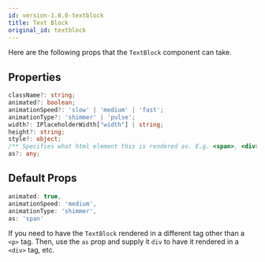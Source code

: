 ```yaml
---
id: version-1.0.0-textblock
title: Text Block
original_id: textblock
---
```


Here are the following props that the `TextBlock` component can take.

##  Properties

```typescript
className?: string;
animated?: boolean;
animationSpeed?: 'slow' | 'medium' | 'fast';
animationType?: 'shimmer' | 'pulse';
width?: IPlaceholderWidth["width"] | string;
height?: string;
style?: object;
/** Specifies what html element this is rendered as. E.g. <span>, <div>, etc. */
as?: any;
```

## Default Props

```typescript
animated: true,
animationSpeed: 'medium',
animationType: 'shimmer',
as: 'span'
```

If you need to have the `TextBlock` rendered in a different tag other than a `<p>` tag.
Then, use the `as` prop and supply it `div` to have it rendered in a `<div>` tag, etc.

